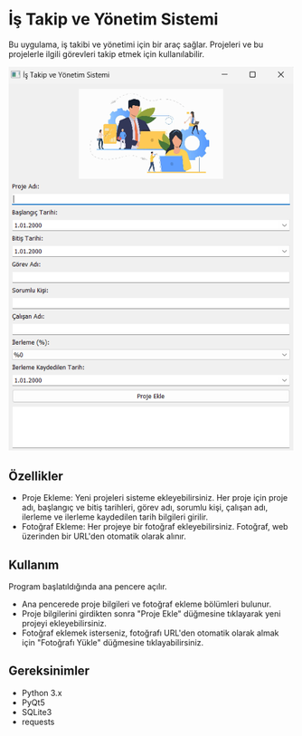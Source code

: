 <h1>İş Takip ve Yönetim Sistemi</h1>
<p>Bu uygulama, iş takibi ve yönetimi için bir araç sağlar. Projeleri ve bu projelerle ilgili görevleri takip etmek için kullanılabilir.</p>
<img src="Ekran görüntüsü 2024-05-06 111458.png"/>
<h2>Özellikler</h2>
<ul>
  <li>Proje Ekleme: Yeni projeleri sisteme ekleyebilirsiniz. Her proje için proje adı, başlangıç ve bitiş tarihleri, görev adı, sorumlu kişi, çalışan adı, ilerleme ve ilerleme kaydedilen tarih bilgileri girilir.</li>
  <li>Fotoğraf Ekleme: Her projeye bir fotoğraf ekleyebilirsiniz. Fotoğraf, web üzerinden bir URL'den otomatik olarak alınır.</li>
</ul>
<h2>Kullanım</h2>
<p>Program başlatıldığında ana pencere açılır.</p>
<ul>
  <li>Ana pencerede proje bilgileri ve fotoğraf ekleme bölümleri bulunur.</li>
  <li>Proje bilgilerini girdikten sonra "Proje Ekle" düğmesine tıklayarak yeni projeyi ekleyebilirsiniz.</li>
  <li>Fotoğraf eklemek isterseniz, fotoğrafı URL'den otomatik olarak almak için "Fotoğrafı Yükle" düğmesine tıklayabilirsiniz.</li>
</ul>
<h2>Gereksinimler</h2>
<ul>
  <li>Python 3.x</li>
  <li>PyQt5</li>
  <li>SQLite3</li>
  <li>requests</li>
</ul>
